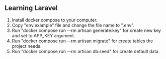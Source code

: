 
## Learning Laravel

1. Install docker compose to your computer.
2. Copy "env.example" file and change the file name to ".env".
3. Run "docker compose run --rm artisan generate:key" for create new key and set to APP_KEY argument.
4. Run "docker compose run --rm artisan migrate" for create tables the project needs.
5. Run "docker compose run --rm artisan db:seed" for create default data.